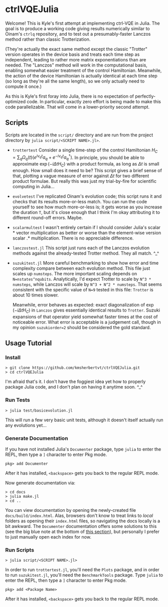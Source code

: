 # ctrlVQEJulia

Welcome! This is Kyle's first attempt at implementing ctrl-VQE in Julia.
The goal is to produce a working code giving results numerically similar to Oinam's `ctrlq` repository,
    and to test out a presumably-faster Lanczos method rather than classic Trotterization.

(They're actually the exact same method except the classic "Trotter" version operates in the device basis
    and treats each time step as independent, leading to rather more matrix exponentiations than are needed.
The "Lanczos" method will work in the computational basis, enabling somewhat easier treatment of the control Hamiltonian.
Meanwhile, the action of the device Hamiltonian is actually identical at each time step (so long as they're all the same length),
    so we only actually need to compute it once.)

As this is Kyle's first foray into Julia, there is no expectation of perfectly-optimized code.
In particular, exactly zero effort is being made to make this code parallelizable.
That will come in a lower-priority second attempt.





## Scripts
Scripts are located in the `script/` directory and are run from the project directory by ```julia script/<SCRIPT NAME>.jl>```.
- `trottertest` Consider a single time-step of the control Hamiltonian $H_C=\sum_q Ω_q(t) (e^{iν_qt} a_q + e^{-iν_qt} a_q^†)$.
  In principle, you should be able to approximate $\exp(-iΔt H_C)$ with a product formula, as long as $Δt$ is small enough.
  How small does it need to be? This script gives a brief sense of that, plotting a vague measure of error against $Δt$
  for two different product formulae. But really this was just my trial-by-fire for scientific computing in Julia...
- `evolvetest` I've replicated Oinam's evolution code; this script runs it and checks that its results more-or-less match.
  You can run the code yourself to see how much more-or-less is; it gets worse as you increase the duration `T`,
  but it's close enough that I think I'm okay attributing it to different round-off errors. Maybe.
- `scalarmultest` I wasn't entirely certain if I should consider Julia's scalar * vector multiplication as better or worse
  than the element-wise version scalar .* multiplication. There is no appreciable difference.
- `lanczostest.jl` This script just runs each of the Lanczos evolution methods against the already-tested Trotter method.
  They all match. ^_^
- `suzukitest.jl` More careful benchmarking to show how error and time complexity compare between each evolution method.
  This file just scales up `numsteps`. The more important scaling depends on `N=nstates^nqubits`.
  Analytically, I'd expect Trotter to scale by `N^3 * numsteps`, while Lanczos will scale by `N^3 + N^2 * numsteps`.
  That seems consistent with the specific value of `N=9` tested in this file: `Trotter` is about 10 times slower.

  Meanwhile, error behaves as expected:
  exact diagonalization of $\exp(-i Δt H_C)$ in `Lanczos` gives essentially identical results to `Trotter`.
  Suzuki expansions of that operator yield somewhat faster times at the cost of noticeable error.
  What error is acceptable is a judgement call, though in my opinion `suzukiorder=2` should be considered the gold standard.






## Usage Tutorial

### Install
```
> git clone https://github.com/kmsherbertvt/ctrlVQEJulia.git
> cd ctrlVQEJulia
```

I'm afraid that's it. I don't have the foggiest idea yet how to properly package Julia code, and I don't plan on having it anytime soon. ^_^

### Run Tests
```
> julia test/basicevolution.jl
```

This will run a few very basic unit tests, although it doesn't itself actually run any evolutions yet...

### Generate Documentation
If you have not installed Julia's `Documenter` package, type `julia` to enter the REPL, then type a `]` character to enter Pkg mode.
```
pkg> add Documenter
```
After it has installed, `<backspace>` gets you back to the regular REPL mode.

Now generate documentation via:
```
> cd docs
> julia make.jl
> cd ..
```

You can view documentation by opening the newly-created file `docs/build/index.html`.
Alas, browsers don't know to treat links to _local_ folders as opening their `index.html` files, so navigating the docs locally is a bit awkward.
The `Documenter` documentation offers some solutions to this (see the big blue note at the bottom of [this section](https://juliadocs.github.io/Documenter.jl/stable/man/guide/#Building-an-Empty-Document)), but personally I prefer to just manually open each index for now.

### Run Scripts
```
> julia script/<SCRIPT NAME>.jl>
```

In order to run `trottertest.jl`, you'll need the `Plots` package,
  and in order to run `suzukitest.jl`, you'll need the `BenchmarkTools` package.
Type `julia` to enter the REPL, then type a `]` character to enter Pkg mode.
```
pkg> add <Package Name>
```
After it has installed, `<backspace>` gets you back to the regular REPL mode.
